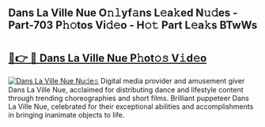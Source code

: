 ## Dans La Ville Nue O𝚗𝚕yf𝚊ns L𝚎a𝚔ed N𝚞𝚍es - Part-703 P𝚑𝚘tos Vi𝚍𝚎o - H𝚘𝚝 Part L𝚎a𝚔s BTwWs

# <h2><a href="http://kf28tv.oniu.top/?m=Dans+La+Ville+Nue">🔗👉 🔴 Dans La Ville Nue P𝚑ot𝚘𝚜 V𝚒d𝚎o</a></h2>

[![Dans La Ville Nue Nu𝚍e𝚜](https://i.imgur.com/0qMVB7G.gif)](http://kf28tv.oniu.top/?m=Dans+La+Ville+Nue)
Digital media provider and amusement giver Dans La Ville Nue, acclaimed for distributing dance and lifestyle content through trending choreographies and short films. Brilliant puppeteer Dans La Ville Nue, celebrated for their exceptional abilities and accomplishments in bringing inanimate objects to life.  
